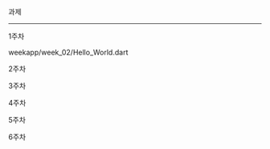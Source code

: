 과제

---------------------------------------------------------------------------------

1주차 

weekapp/week_02/Hello_World.dart

2주차


3주차


4주차


5주차


6주차




